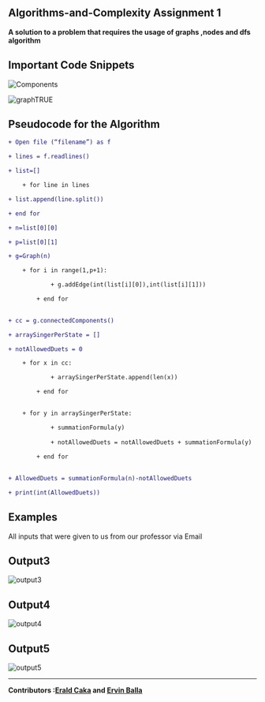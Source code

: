 ## Algorithms-and-Complexity Assignment 1

<strong>A solution to a problem that requires the usage of graphs ,nodes and dfs algorithm</strong>

Important Code Snippets
----
![Components](https://user-images.githubusercontent.com/96385473/171694898-37da4e67-fd30-4ad4-97c1-6c5516a2f3c0.png)

![graphTRUE](https://user-images.githubusercontent.com/96385473/171694466-f4f1ab51-7912-44f2-98f5-8e7566e14daf.png)



Pseudocode for the Algorithm
-
```diff
+ Open file (“filename”) as f

+ lines = f.readlines()

+ list=[]

    + for line in lines

+ list.append(line.split())

+ end for

+ n=list[0][0]

+ p=list[0][1]

+ g=Graph(n)

	+ for i in range(1,p+1):

    		+ g.addEdge(int(list[i][0]),int(list[i][1]))

		+ end for
		

+ cc = g.connectedComponents()

+ arraySingerPerState = []

+ notAllowedDuets = 0

	+ for x in cc:

    		+ arraySingerPerState.append(len(x))

		+ end for
		

	+ for y in arraySingerPerState:

    		+ summationFormula(y)
	
    		+ notAllowedDuets = notAllowedDuets + summationFormula(y)
	
		+ end for
		

+ AllowedDuets = summationFormula(n)-notAllowedDuets

+ print(int(AllowedDuets)) 
```


Examples
-
All inputs that were given to us from our professor via Email

Output3
---

![output3](https://user-images.githubusercontent.com/96385473/171833011-9ffb2ffb-39c4-4f94-9f62-acd48bb75036.png)


Output4
-
![output4](https://user-images.githubusercontent.com/96385473/171832342-1e1ce98d-fa20-4e55-bcb3-33e315bf41cf.png)


Output5
-
![output5](https://user-images.githubusercontent.com/96385473/171832140-27589112-ffc2-4c1e-83c6-404a2d3e684b.png)

--------
<strong>Contributors :[Erald Caka](https://github.com/HidekiNatsumi) and [Ervin Balla](https://github.com/ViniCS2001)</strong>
